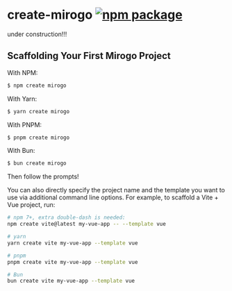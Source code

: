 # create-mirogo <a href="https://npmjs.com/package/create-mirogo"><img src="https://img.shields.io/npm/v/create-mirogo" alt="npm package"></a>

under construction!!!

## Scaffolding Your First Mirogo Project

With NPM:

```bash
$ npm create mirogo
```

With Yarn:

```bash
$ yarn create mirogo
```

With PNPM:

```bash
$ pnpm create mirogo
```

With Bun:

```bash
$ bun create mirogo
```

Then follow the prompts!

You can also directly specify the project name and the template you want to use via additional command line options. For example, to scaffold a Vite + Vue project, run:

```bash
# npm 7+, extra double-dash is needed:
npm create vite@latest my-vue-app -- --template vue

# yarn
yarn create vite my-vue-app --template vue

# pnpm
pnpm create vite my-vue-app --template vue

# Bun
bun create vite my-vue-app --template vue
```